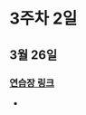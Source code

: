 # 3주차 2일

## 3월 26일
### [연습장 링크](https://jamboard.google.com/d/1H_a7VD-KmpzxAa43--gi9815TTP0G7OG8vy2NFPeZHM/edit?usp=sharing)

- 